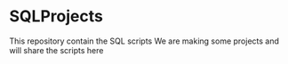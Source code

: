 # SQLProjects
This repository contain the SQL scripts
We are making some projects and will share the scripts here
